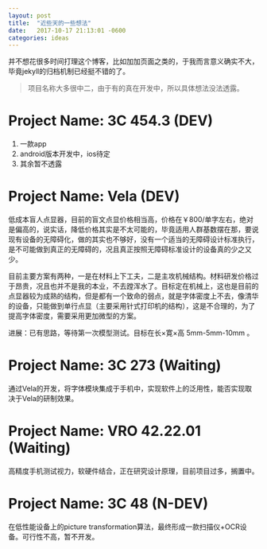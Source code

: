 ```yaml
---
layout: post
title:  "近些天的一些想法"
date:   2017-10-17 21:13:01 -0600
categories: ideas
---
```

并不想花很多时间打理这个博客，比如加加页面之类的，于我而言意义确实不大，毕竟jekyll的归档机制已经挺不错的了。

> 项目名称大多很中二，由于有的真在开发中，所以具体想法没法透露。

# Project Name: 3C 454.3 (DEV)
1. 一款app
2. android版本开发中，ios待定
3. 其余暂不透露

# Project Name: Vela (DEV)
低成本盲人点显器，目前的盲文点显价格相当高，价格在￥800/单字左右，绝对是偏高的，说实话，降低价格其实是不太可能的，毕竟适用人群基数摆在那，要说现有设备的无障碍化，做的其实也不够好，没有一个适当的无障碍设计标准执行，是不可能做到真正的无障碍的，况且真正按照无障碍标准设计的设备真的少之又少。

目前主要方案有两种，一是在材料上下工夫，二是主攻机械结构。材料研发价格过于昂贵，况且也并不是我的本业，不去蹚浑水了。目标定在机械上，这也是目前的点显器较为成熟的结构，但是都有一个致命的弱点，就是字体密度上不去，像清华的设备，只能做到单行点显（主要采用针式打印机的结构），这是不合理的，为了提高字体密度，需要采用更加微型的方案。

进展：已有思路，等待第一次模型测试。目标在长×寛×高 5mm-5mm-10mm 。

# Project Name: 3C 273 (Waiting)
通过Vela的开发，将字体模块集成于手机中，实现软件上的泛用性，能否实现取决于Vela的研制效果。

# Project Name: VRO 42.22.01 (Waiting)
高精度手机测试视力，软硬件结合，正在研究设计原理，目前项目过多，搁置中。

# Project Name: 3C 48 (N-DEV)
在低性能设备上的picture transformation算法，最终形成一款扫描仪+OCR设备。可行性不高，暂不开发。

